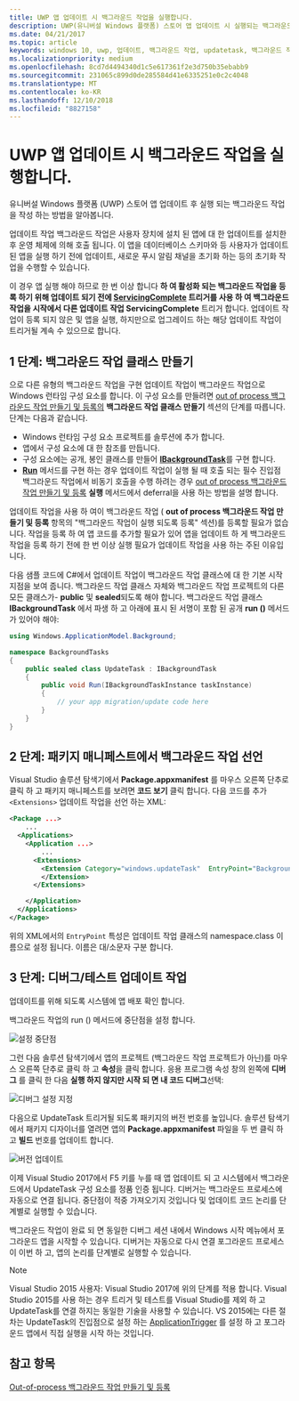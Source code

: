 ```yaml
---
title: UWP 앱 업데이트 시 백그라운드 작업을 실행합니다.
description: UWP(유니버설 Windows 플랫폼) 스토어 앱 업데이트 시 실행되는 백그라운드 작업을 만드는 방법을 알아봅니다.
ms.date: 04/21/2017
ms.topic: article
keywords: windows 10, uwp, 업데이트, 백그라운드 작업, updatetask, 백그라운드 작업
ms.localizationpriority: medium
ms.openlocfilehash: 8cd7d4494340d1c5e617361f2e3d750b35ebabb9
ms.sourcegitcommit: 231065c899d0de285584d41e6335251e0c2c4048
ms.translationtype: MT
ms.contentlocale: ko-KR
ms.lasthandoff: 12/10/2018
ms.locfileid: "8827158"
---
```

# <a name="run-a-background-task-when-your-uwp-app-is-updated"></a>UWP 앱 업데이트 시 백그라운드 작업을 실행합니다.

유니버설 Windows 플랫폼 (UWP) 스토어 앱 업데이트 후 실행 되는 백그라운드 작업을 작성 하는 방법을 알아봅니다.

업데이트 작업 백그라운드 작업은 사용자 장치에 설치 된 앱에 대 한 업데이트를 설치한 후 운영 체제에 의해 호출 됩니다. 이 앱을 데이터베이스 스키마와 등 사용자가 업데이트 된 앱을 실행 하기 전에 업데이트, 새로운 푸시 알림 채널을 초기화 하는 등의 초기화 작업을 수행할 수 있습니다.

이 경우 앱 실행 해야 하므로 한 번 이상 합니다 **하 여 활성화 되는 백그라운드 작업을 등록 하기 위해 업데이트 되기 전에 [ServicingComplete](https://docs.microsoft.com/uwp/api/Windows.ApplicationModel.Background.SystemTriggerType) 트리거를 사용 하 여 백그라운드 작업을 시작에서 다른 업데이트 작업 ServicingComplete** 트리거 합니다.  업데이트 작업이 등록 되지 않은 및 앱을 실행, 하지만으로 업그레이드 하는 해당 업데이트 작업이 트리거될 계속 수 있으므로 합니다.

## <a name="step-1-create-the-background-task-class"></a>1 단계: 백그라운드 작업 클래스 만들기

으로 다른 유형의 백그라운드 작업을 구현 업데이트 작업이 백그라운드 작업으로 Windows 런타임 구성 요소를 합니다. 이 구성 요소를 만들려면 [out of process 백그라운드 작업 만들기 및 등록의](https://docs.microsoft.com/windows/uwp/launch-resume/create-and-register-a-background-task) **백그라운드 작업 클래스 만들기** 섹션의 단계를 따릅니다. 단계는 다음과 같습니다.

- Windows 런타임 구성 요소 프로젝트를 솔루션에 추가 합니다.
- 앱에서 구성 요소에 대 한 참조를 만듭니다.
- 구성 요소에는 공개, 봉인 클래스를 만들어 [**IBackgroundTask**](https://msdn.microsoft.com/library/windows/apps/br224794)를 구현 합니다.
- [**Run**](https://msdn.microsoft.com/library/windows/apps/br224811) 메서드를 구현 하는 경우 업데이트 작업이 실행 될 때 호출 되는 필수 진입점 백그라운드 작업에서 비동기 호출을 수행 하려는 경우 [out of process 백그라운드 작업 만들기 및 등록](https://docs.microsoft.com/windows/uwp/launch-resume/create-and-register-a-background-task) **실행** 메서드에서 deferral을 사용 하는 방법을 설명 합니다.

업데이트 작업을 사용 하 여이 백그라운드 작업 ( **out of process 백그라운드 작업 만들기 및 등록** 항목의 "백그라운드 작업이 실행 되도록 등록" 섹션)를 등록할 필요가 없습니다. 작업을 등록 하 여 앱 코드를 추가할 필요가 있어 앱을 업데이트 하 게 백그라운드 작업을 등록 하기 전에 한 번 이상 실행 필요가 업데이트 작업을 사용 하는 주된 이유입니다.

다음 샘플 코드에 C#에서 업데이트 작업이 백그라운드 작업 클래스에 대 한 기본 시작 지점을 보여 줍니다. 백그라운드 작업 클래스 자체와 백그라운드 작업 프로젝트의 다른 모든 클래스가- **public** 및 **sealed**되도록 해야 합니다. 백그라운드 작업 클래스 **IBackgroundTask** 에서 파생 하 고 아래에 표시 된 서명이 포함 된 공개 **run ()** 메서드가 있어야 해야:

```cs
using Windows.ApplicationModel.Background;

namespace BackgroundTasks
{
    public sealed class UpdateTask : IBackgroundTask
    {
        public void Run(IBackgroundTaskInstance taskInstance)
        {
            // your app migration/update code here
        }
    }
}
```

## <a name="step-2-declare-your-background-task-in-the-package-manifest"></a>2 단계: 패키지 매니페스트에서 백그라운드 작업 선언

Visual Studio 솔루션 탐색기에서 **Package.appxmanifest** 를 마우스 오른쪽 단추로 클릭 하 고 패키지 매니페스트를 보려면 **코드 보기** 클릭 합니다. 다음 코드를 추가 `<Extensions>` 업데이트 작업을 선언 하는 XML:

```XML
<Package ...>
    ...
  <Applications>  
    <Application ...>  
        ...
      <Extensions>  
        <Extension Category="windows.updateTask"  EntryPoint="BackgroundTasks.UpdateTask">  
        </Extension>  
      </Extensions>

    </Application>  
  </Applications>  
</Package>
```

위의 XML에서의 `EntryPoint` 특성은 업데이트 작업 클래스의 namespace.class 이름으로 설정 됩니다. 이름은 대/소문자 구분 합니다.

## <a name="step-3-debugtest-your-update-task"></a>3 단계: 디버그/테스트 업데이트 작업

업데이트를 위해 되도록 시스템에 앱 배포 확인 합니다.

백그라운드 작업의 run () 메서드에 중단점을 설정 합니다.

![설정 중단점](images/run-func-breakpoint.png)

그런 다음 솔루션 탐색기에서 앱의 프로젝트 (백그라운드 작업 프로젝트가 아닌)를 마우스 오른쪽 단추로 클릭 하 고 **속성**을 클릭 합니다. 응용 프로그램 속성 창의 왼쪽에 **디버그** 를 클릭 한 다음 **실행 하지 않지만 시작 되 면 내 코드 디버그**선택:

![디버그 설정 지정](images/do-not-launch-but-debug.png)

다음으로 UpdateTask 트리거될 되도록 패키지의 버전 번호를 높입니다. 솔루션 탐색기에서 패키지 디자이너를 열려면 앱의 **Package.appxmanifest** 파일을 두 번 클릭 하 고 **빌드** 번호를 업데이트 합니다.

![버전 업데이트](images/bump-version.png)

이제 Visual Studio 2017에서 F5 키를 누를 때 앱 업데이트 되 고 시스템에서 백그라운드에서 UpdateTask 구성 요소를 정품 인증 됩니다. 디버거는 백그라운드 프로세스에 자동으로 연결 됩니다. 중단점이 적중 가져오기지 것입니다 및 업데이트 코드 논리를 단계별로 실행할 수 있습니다.

백그라운드 작업이 완료 되 면 동일한 디버그 세션 내에서 Windows 시작 메뉴에서 포그라운드 앱을 시작할 수 있습니다. 디버거는 자동으로 다시 연결 포그라운드 프로세스이 이번 하 고, 앱의 논리를 단계별로 실행할 수 있습니다.

> [!NOTE]
> Visual Studio 2015 사용자: Visual Studio 2017에 위의 단계를 적용 합니다. Visual Studio 2015를 사용 하는 경우 트리거 및 테스트를 Visual Studio를 제외 하 고 UpdateTask를 연결 하지는 동일한 기술을 사용할 수 있습니다. VS 2015에는 다른 절차는 UpdateTask의 진입점으로 설정 하는 [ApplicationTrigger](https://docs.microsoft.com/windows/uwp/launch-resume/trigger-background-task-from-app) 를 설정 하 고 포그라운드 앱에서 직접 실행을 시작 하는 것입니다.

## <a name="see-also"></a>참고 항목

[Out-of-process 백그라운드 작업 만들기 및 등록](https://docs.microsoft.com/windows/uwp/launch-resume/create-and-register-a-background-task)
